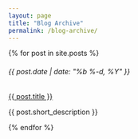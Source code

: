```yaml
---
layout: page
title: "Blog Archive"
permalink: /blog-archive/
---
```


<div class="row my-5">
  {% for post in site.posts %}
    <div class="col-12">
      <h6 class="my-0 text-black-tint-2">{{ post.date | date: "%b %-d, %Y" }}</h6>
      <a class="my-0 article-link" href="{{ post.url }}">{{ post.title }}</a>
      <p>{{ post.short_description }}</p>
    </div>
  {% endfor %}
</div>
